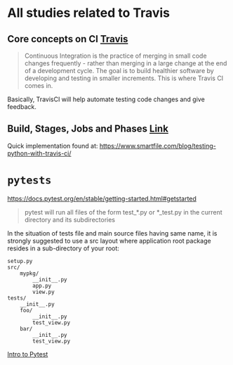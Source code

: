 # All studies related to Travis

## Core concepts on CI [Travis](https://docs.travis-ci.com/user/for-beginners)

> Continuous Integration is the practice of merging in small code changes frequently - rather than merging in a large change at the end of a development cycle. The goal is to build healthier software by developing and testing in smaller increments. This is where Travis CI comes in.

Basically, TravisCI will help automate testing code changes and give feedback.

## Build, Stages, Jobs and Phases [Link](https://docs.travis-ci.com/user/for-beginners#builds-stages-jobs-and-phases)


Quick implementation found at: https://www.smartfile.com/blog/testing-python-with-travis-ci/ 

# `pytests`
https://docs.pytest.org/en/stable/getting-started.html#getstarted

> pytest will run all files of the form test_*.py or *_test.py in the current directory and its subdirectories


In the situation of tests file and main source files having same name, it is strongly suggested to use a src layout where application root package resides in a sub-directory of your root:


    setup.py
    src/
        mypkg/
            __init__.py
            app.py
            view.py
    tests/
        __init__.py
        foo/
            __init__.py
            test_view.py
        bar/
            __init__.py
            test_view.py

[Intro to Pytest](https://github.com/pluralsight/intro-to-pytest)